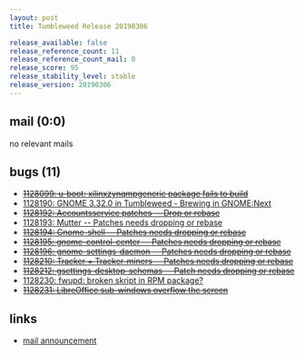 ```yaml
---
layout: post
title: Tumbleweed Release 20190306

release_available: false
release_reference_count: 11
release_reference_count_mail: 0
release_score: 95
release_stability_level: stable
release_version: 20190306
---
```


## mail (0:0)

no relevant mails

## bugs (11)

<!--more-->

- ~~[1128099: u-boot: xilinxzynqmpgeneric package fails to build](https://bugzilla.opensuse.org/show_bug.cgi?id=1128099)~~
- [1128190: GNOME 3.32.0 in Tumbleweed - Brewing in GNOME:Next](https://bugzilla.opensuse.org/show_bug.cgi?id=1128190)
- ~~[1128192: Accountsservice patches -- Drop or rebase](https://bugzilla.opensuse.org/show_bug.cgi?id=1128192)~~
- [1128193: Mutter -- Patches needs dropping or rebase](https://bugzilla.opensuse.org/show_bug.cgi?id=1128193)
- ~~[1128194: Gnome-shell -- Patches needs dropping or rebase](https://bugzilla.opensuse.org/show_bug.cgi?id=1128194)~~
- ~~[1128195: gnome-control-center -- Patches needs dropping or rebase](https://bugzilla.opensuse.org/show_bug.cgi?id=1128195)~~
- ~~[1128196: gnome-settings-daemon -- Patches needs dropping or rebase](https://bugzilla.opensuse.org/show_bug.cgi?id=1128196)~~
- ~~[1128210: Tracker + Tracker-miners -- Patches needs dropping or rebase](https://bugzilla.opensuse.org/show_bug.cgi?id=1128210)~~
- ~~[1128212: gsettings-desktop-schemas -- Patch needs dropping or rebase](https://bugzilla.opensuse.org/show_bug.cgi?id=1128212)~~
- [1128230: fwupd: broken skript in RPM package?](https://bugzilla.opensuse.org/show_bug.cgi?id=1128230)
- ~~[1128231: LibreOffice sub-windows overflow the screen](https://bugzilla.opensuse.org/show_bug.cgi?id=1128231)~~



## links

- [mail announcement](https://lists.opensuse.org/opensuse-factory/2019-03/msg00044.html)
